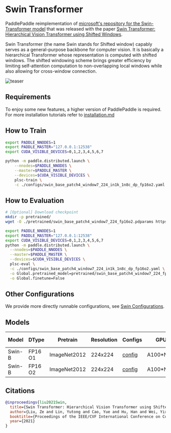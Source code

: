 # Swin Transformer

PaddlePaddle reimplementation of [microsoft's repository for the Swin-Transformer model](https://github.com/microsoft/Swin-Transformer) that was released with the paper [Swin Transformer: Hierarchical Vision Transformer using Shifted Windows](https://arxiv.org/pdf/2103.14030.pdf).

Swin Transformer (the name Swin stands for Shifted window) capably serves as a general-purpose backbone for computer vision. It is basically a hierarchical Transformer whose representation is computed with shifted windows. The shifted windowing scheme brings greater efficiency by limiting self-attention computation to non-overlapping local windows while also allowing for cross-window connection.

![teaser](https://github.com/microsoft/Swin-Transformer/blob/main/figures/teaser.png?raw=true)

## Requirements
To enjoy some new features, a higher version of PaddlePaddle is required. For more installation tutorials 
refer to [installation.md](../../../README.md#installation)

## How to Train

```bash
export PADDLE_NNODES=1
export PADDLE_MASTER="127.0.0.1:12538"
export CUDA_VISIBLE_DEVICES=0,1,2,3,4,5,6,7

python -m paddle.distributed.launch \
    --nnodes=$PADDLE_NNODES \
    --master=$PADDLE_MASTER \
    --devices=$CUDA_VISIBLE_DEVICES \
    plsc-train \
    -c ./configs/swin_base_patch4_window7_224_in1k_1n8c_dp_fp16o2.yaml
```

## How to Evaluation

```bash
# [Optional] Download checkpoint
mkdir -p pretrained/
wget -O ./pretrained/swin_base_patch4_window7_224_fp16o2.pdparams https://plsc.bj.bcebos.com/models/swin/v2.5/swin_base_patch4_window7_224_fp16o2.pdparams

```

```bash
export PADDLE_NNODES=1
export PADDLE_MASTER="127.0.0.1:12538"
export CUDA_VISIBLE_DEVICES=0,1,2,3,4,5,6,7
python -m paddle.distributed.launch \
  --nnodes=$PADDLE_NNODES \
  --master=$PADDLE_MASTER \
  --devices=$CUDA_VISIBLE_DEVICES \
  plsc-eval \
  -c ./configs/swin_base_patch4_window7_224_in1k_1n8c_dp_fp16o2.yaml \
  -o Global.pretrained_model=pretrained/swin_base_patch4_window7_224_fp16o2 \
  -o Global.finetune=False
```

## Other Configurations
We provide more directly runnable configurations, see [Swin Configurations](./configs/).


## Models

| Model  | DType   | Pretrain     | Resolution | Configs                                                      | GPUs      | Img/sec | Top1 Acc | Official | Checkpoint                                                   | Log                                                          |
| ------ | ------- | ------------ | ---------- | ------------------------------------------------------------ | --------- | ------- | -------- | -------- | ------------------------------------------------------------ | ------------------------------------------------------------ |
| Swin-B | FP16 O1 | ImageNet2012 | 224x224    | [config](./configs/swin_base_patch4_window7_224_in1k_1n8c_dp_fp16o1.yaml) | A100*N1C8 | 2155    | 0.83362  | 0.835    | [download](https://plsc.bj.bcebos.com/models/swin/v2.5/swin_base_patch4_window7_224_fp16o1.pdparams) | [log](https://plsc.bj.bcebos.com/models/swin/v2.5/swin_base_patch4_window7_224_fp16o1.log) |
| Swin-B | FP16 O2 | ImageNet2012 | 224x224    | [config](./configs/swin_base_patch4_window7_224_in1k_1n8c_dp_fp16o2.yaml) | A100*N1C8 | 3006    | 0.83223  | 0.835    | [download](https://plsc.bj.bcebos.com/models/swin/v2.5/swin_base_patch4_window7_224_fp16o2.pdparams) | [log](https://plsc.bj.bcebos.com/models/swin/v2.5/swin_base_patch4_window7_224_fp16o2.log) |



## Citations

```bibtex
@inproceedings{liu2021Swin,
  title={Swin Transformer: Hierarchical Vision Transformer using Shifted Windows},
  author={Liu, Ze and Lin, Yutong and Cao, Yue and Hu, Han and Wei, Yixuan and Zhang, Zheng and Lin, Stephen and Guo, Baining},
  booktitle={Proceedings of the IEEE/CVF International Conference on Computer Vision (ICCV)},
  year={2021}
}
```
